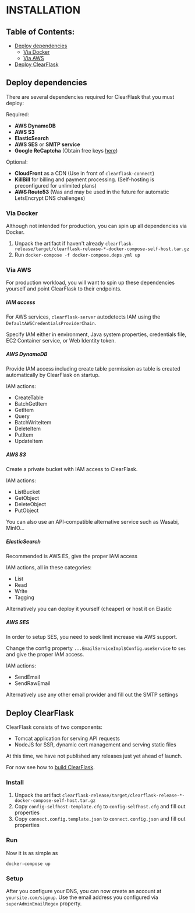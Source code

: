 # INSTALLATION

## Table of Contents:

- [Deploy dependencies](#deploy-dependencies)
    - [Via Docker](#via-docker)
    - [Via AWS](#via-aws)
- [Deploy ClearFlask](#deploy-clearflask)

## Deploy dependencies

There are several dependencies required for ClearFlask that you must deploy:

Required:

- **AWS DynamoDB**
- **AWS S3**
- **ElasticSearch**
- **AWS SES** or **SMTP service**
- **Google ReCaptcha** (Obtain free keys [here](https://www.google.com/recaptcha/admin))

Optional:

- **CloudFront** as a CDN (Use in front of `clearflask-connect`)
- **KillBill** for billing and payment processing. (Self-hosting is preconfigured for unlimited plans)
- ~~**AWS Route53**~~ (Was and may be used in the future for automatic LetsEncrypt DNS challenges)

### Via Docker

Although not intended for production, you can spin up all dependencies via Docker.

1. Unpack the artifact if haven't
   already `clearflask-release/target/clearflask-release-*-docker-compose-self-host.tar.gz`
2. Run `docker-compose -f docker-compose.deps.yml up`

### Via AWS

For production workload, you will want to spin up these dependencies yourself and point ClearFlask to their endpoints.

##### IAM access

For AWS services, `clearflask-server` autodetects IAM using the `DefaultAWSCredentialsProviderChain`.

Specify IAM either in environment, Java system properties, credentials file, EC2 Container service, or Web Identity
token.

##### AWS DynamoDB

Provide IAM access including create table permission as table is created automatically by ClearFlask on startup.

IAM actions:

- CreateTable
- BatchGetItem
- GetItem
- Query
- BatchWriteItem
- DeleteItem
- PutItem
- UpdateItem

##### AWS S3

Create a private bucket with IAM access to ClearFlask.

IAM actions:

- ListBucket
- GetObject
- DeleteObject
- PutObject

You can also use an API-compatible alternative service such as Wasabi, MinIO...

##### ElasticSearch

Recommended is AWS ES, give the proper IAM access

IAM actions, all in these categories:

- List
- Read
- Write
- Tagging

Alternatively you can deploy it yourself (cheaper) or host it on Elastic

##### AWS SES

In order to setup SES, you need to seek limit increase via AWS support.

Change the config property `...EmailServiceImpl$Config.useService` to `ses` and give the proper IAM access.

IAM actions:

- SendEmail
- SendRawEmail

Alternatively use any other email provider and fill out the SMTP settings

## Deploy ClearFlask

ClearFlask consists of two components:

- Tomcat application for serving API requests
- NodeJS for SSR, dynamic cert management and serving static files

At this time, we have not published any releases just yet ahead of launch.

For now see how to [build ClearFlask](BUILDING.md).

### Install

1. Unpack the artifact `clearflask-release/target/clearflask-release-*-docker-compose-self-host.tar.gz`
2. Copy `config-selfhost-template.cfg` to `config-selfhost.cfg` and fill out properties
3. Copy `connect.config.template.json` to `connect.config.json` and fill out properties

### Run

Now it is as simple as

```shell
docker-compose up
```

### Setup

After you configure your DNS, you can now create an account at `yoursite.com/signup`. Use the email address you
configured via `superAdminEmailRegex` property.
